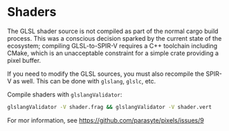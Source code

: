 # Shaders

The GLSL shader source is not compiled as part of the normal cargo build process. This was a conscious decision sparked by the current state of the ecosystem; compiling GLSL-to-SPIR-V requires a C++ toolchain including CMake, which is an unacceptable constraint for a simple crate providing a pixel buffer.

If you need to modify the GLSL sources, you must also recompile the SPIR-V as well. This can be done with `glslang`, `glslc`, etc.

Compile shaders with `glslangValidator`:

```bash
glslangValidator -V shader.frag && glslangValidator -V shader.vert
```

For mor information, see https://github.com/parasyte/pixels/issues/9
